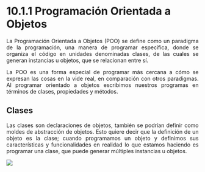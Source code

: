 <h1><strong>10.1.1 Programación Orientada a Objetos</strong></h1>

<p align="justify">La Programación Orientada a Objetos (POO) se define como un paradigma de la programación, una manera de programar específica, donde se organiza el código en unidades denominadas clases, de las cuales se generan instancias u objetos, que se relacionan entre sí.</p>

<p align="justify">La POO es una forma especial de programar más cercana a cómo se expresan las cosas en la vide real, en comparación con otros paradigmas. Al programar orientado a objetos escribimos nuestros programas en términos de clases, propiedades y métodos.</p>

<h2><strong>Clases</strong></h2>
<p align="justify">Las clases son declaraciones de objetos, también se podrían definir como moldes de abstracción de objetos. Esto quiere decir que la definición de un objeto es la clase; cuando programamos un objeto y definimos sus características y funcionalidades en realidad lo que estamos haciendo es programar una clase, que puede generar múltiples instancias u objetos.</p>

<a href="https://vod-progressive.akamaized.net/exp=1687062999~acl=%2Fvimeo-transcode-storage-prod-us-east1-h264-1080p%2F01%2F2939%2F25%2F639696263%2F2931923286.mp4~hmac=10458d81e1a68ea604302f6068156820ec959243396a7586f6ed12e378346d7a/vimeo-transcode-storage-prod-us-east1-h264-1080p/01/2939/25/639696263/2931923286.mp4"><img src="https://i.vimeocdn.com/video/1286482204-db7178ed59d8a37fc8991fa746ad9b537209e825489e83ce6?mw=1200&mh=675&q=70"></a>